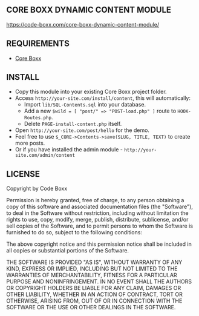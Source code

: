 ## CORE BOXX DYNAMIC CONTENT MODULE
https://code-boxx.com/core-boxx-dynamic-content-module/

## REQUIREMENTS
* [Core Boxx](https://github.com/code-boxx/Core-Boxx-PHP-Framework/tree/main/core)

## INSTALL
* Copy this module into your existing Core Boxx project folder.
* Access `http://your-site.com/install/content`, this will automatically:
  - Import `lib/SQL-Contents.sql` into your database.
  - Add a new `$wild = [ "post/" => "POST-load.php" ]` route to `HOOK-Routes.php`.
  - Delete `PAGE-install-content.php` itself.
* Open `http://your-site.com/post/hello` for the demo.
* Feel free to use `$_CORE->Contents->save(SLUG, TITLE, TEXT)` to create more posts.
* Or if you have installed the admin module - `http://your-site.com/admin/content`

## LICENSE
Copyright by Code Boxx

Permission is hereby granted, free of charge, to any person obtaining a copy
of this software and associated documentation files (the "Software"), to deal
in the Software without restriction, including without limitation the rights
to use, copy, modify, merge, publish, distribute, sublicense, and/or sell
copies of the Software, and to permit persons to whom the Software is
furnished to do so, subject to the following conditions:

The above copyright notice and this permission notice shall be included in all
copies or substantial portions of the Software.

THE SOFTWARE IS PROVIDED "AS IS", WITHOUT WARRANTY OF ANY KIND, EXPRESS OR
IMPLIED, INCLUDING BUT NOT LIMITED TO THE WARRANTIES OF MERCHANTABILITY,
FITNESS FOR A PARTICULAR PURPOSE AND NONINFRINGEMENT. IN NO EVENT SHALL THE
AUTHORS OR COPYRIGHT HOLDERS BE LIABLE FOR ANY CLAIM, DAMAGES OR OTHER
LIABILITY, WHETHER IN AN ACTION OF CONTRACT, TORT OR OTHERWISE, ARISING FROM,
OUT OF OR IN CONNECTION WITH THE SOFTWARE OR THE USE OR OTHER DEALINGS IN THE
SOFTWARE.